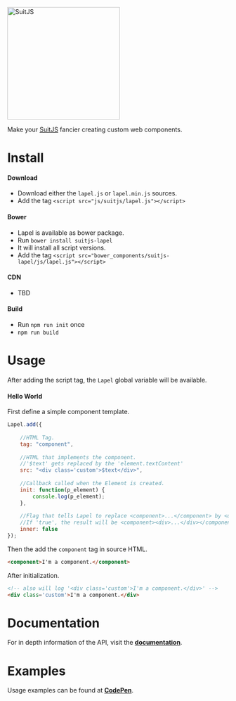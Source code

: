 [<img src="http://www.suitjs.com/img/logo-suitjs.svg?v=2" width="256" alt="SuitJS">](http://www.suitjs.com/)

Make your [SuitJS](http://www.suitjs.com) fancier creating custom web components.

# Install
#### Download
* Download either the `lapel.js` or `lapel.min.js` sources.
* Add the tag `<script src="js/suitjs/lapel.js"></script>`

#### Bower
* Lapel is available as bower package.
* Run `bower install suitjs-lapel`
* It will install all script versions.
* Add the tag `<script src="bower_components/suitjs-lapel/js/lapel.js"></script>`

#### CDN
* TBD

#### Build
* Run `npm run init` once
* `npm run build`

# Usage
After adding the script tag, the `Lapel` global variable will be available.  
 
#### Hello World
First define a simple component template.

```js
Lapel.add({
    
    //HTML Tag.
    tag: "component",
                            
    //HTML that implements the component.
    //'$text' gets replaced by the 'element.textContent'
    src: "<div class='custom'>$text</div>",
      
    //Callback called when the Element is created.
    init: function(p_element) {              
        console.log(p_element);
    },
    
    //Flag that tells Lapel to replace <component>...</component> by <div>...</div>
    //If 'true', the result will be <component><div>...</div></component>
    inner: false                             
});
```
Then the add the `component` tag in source HTML.
```html
<component>I'm a component.</component>
```
After initialization.
```html
<!-- also will log '<div class='custom'>I'm a component.</div>' -->
<div class='custom'>I'm a component.</div>
```

# Documentation
For in depth information of the API, visit the **[documentation](http://www.suitjs.com/docs/)**. 

# Examples
Usage examples can be found at **[CodePen](http://codepen.io/collection/XOyEpq/)**.